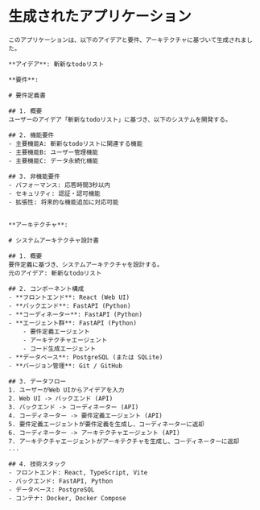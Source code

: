 # 生成されたアプリケーション

    このアプリケーションは、以下のアイデアと要件、アーキテクチャに基づいて生成されました。

    **アイデア**: 斬新なtodoリスト

    **要件**:
    
    # 要件定義書

    ## 1. 概要
    ユーザーのアイデア「斬新なtodoリスト」に基づき、以下のシステムを開発する。

    ## 2. 機能要件
    - 主要機能A: 斬新なtodoリストに関連する機能
    - 主要機能B: ユーザー管理機能
    - 主要機能C: データ永続化機能

    ## 3. 非機能要件
    - パフォーマンス: 応答時間3秒以内
    - セキュリティ: 認証・認可機能
    - 拡張性: 将来的な機能追加に対応可能
    

    **アーキテクチャ**:
    
    # システムアーキテクチャ設計書

    ## 1. 概要
    要件定義に基づき、システムアーキテクチャを設計する。
    元のアイデア: 斬新なtodoリスト

    ## 2. コンポーネント構成
    - **フロントエンド**: React (Web UI)
    - **バックエンド**: FastAPI (Python)
    - **コーディネーター**: FastAPI (Python)
    - **エージェント群**: FastAPI (Python)
        - 要件定義エージェント
        - アーキテクチャエージェント
        - コード生成エージェント
    - **データベース**: PostgreSQL (または SQLite)
    - **バージョン管理**: Git / GitHub

    ## 3. データフロー
    1. ユーザーがWeb UIからアイデアを入力
    2. Web UI -> バックエンド (API)
    3. バックエンド -> コーディネーター (API)
    4. コーディネーター -> 要件定義エージェント (API)
    5. 要件定義エージェントが要件定義を生成し、コーディネーターに返却
    6. コーディネーター -> アーキテクチャエージェント (API)
    7. アーキテクチャエージェントがアーキテクチャを生成し、コーディネーターに返却
    ...

    ## 4. 技術スタック
    - フロントエンド: React, TypeScript, Vite
    - バックエンド: FastAPI, Python
    - データベース: PostgreSQL
    - コンテナ: Docker, Docker Compose